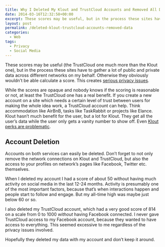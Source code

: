 ```yaml
---
title: Why I Deleted My Klout and TrustCloud Accounts and Removed All Data
date: 2014-03-16T12:32:58+00:00
excerpt: These scores may be useful, but in the process these sites have to gather a lot of public and private data across different networks.
layout: post
permalink: /deleted-klout-trustcloud-accounts-removed-data
categories:
  - Web
tags:
  - Privacy
  - Social Media
---
```

These scores may be useful (the TrustCloud one much more than the Klout one), but in the process these sites have to gather a lot of public and private data across different networks on my behalf. Otherwise they obviously wouldn’t be able calculate a score. This creates [serious privacy issues](https://michaelnordmeyer.com/klout-clever-way-collecting-user-data).

While the scores are opaque and nobody knows if the scoring is reasonable or not, at least the TrustCloud one has a real benefit. If you create a new account on a site which needs a certain level of trust between users for making the whole idea work, a TrustCloud account can help. Think accommodation like AirBnB, tasks like TaskRabbit or projects like Elance. Klout hasn’t much benefit for the user, but a lot for Klout. They get all the user’s data while the user only gets a vanity number to show off. Even [Klout perks are problematic](https://michaelnordmeyer.com/klout-clever-way-collecting-user-data).

## Account Deletion

Accounts on both services can easily be deleted. Don’t forget to not only remove the network connections on Klout and TrustCloud, but also the access to your profiles on network’s pages like Facebook, Twitter etc. themselves.

When I deleted my account I had a score of about 50 without having much activity on social media in the last 12-24 months. Activity is presumably one of the most important factors, because that’s when interactions happen and people start to follow and engage. But my all-time high was maybe just below 60 or so.

I also deleted my TrustCloud account, which had a very good score of 814 on a scale from 0 to 1000 _without_ having Facebook connected. I never gave TrustCloud access to my Facebook account, because they wanted to have access to everything. This seemed excessive to me regardless of the privacy issues involved.

Hopefully they deleted my data with my account and don’t keep it around.